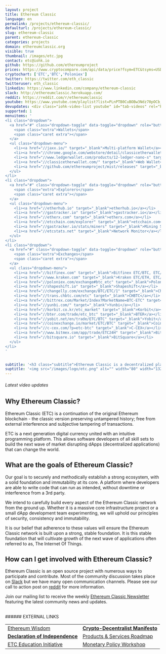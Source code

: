 ```yaml
---
layout: project
title: Ethereum Classic
language: en
permalink: /projects/ethereum-classic/
defaulturl: /projects/ethereum-classic/
slug: ethereum-classic
parent: ethereum-classic
categories: projects
domain: ethereumclassic.org
visible: true
thumbnail: /images/etc.jpg
contact: etc@iohk.io
github: https://github.com/ethereumproject
prices: https://www.cryptocompare.com/api/data/price?fsym=ETC&tsyms=USD,GBP,YEN,BTC,ETH
cryptochart: ['ETC','BTC','Poloniex']
twitter: https://twitter.com/eth_classic
twitteruser: eth_classic
linkedin: https://www.linkedin.com/company/ethereum-classic
slack: http://ethereumclassic.herokuapp.com/
reddit: https://reddit.com/r/ethereumclassic
youtube: https://www.youtube.com/playlist?list=PLnPTB0CuBOBw3Ndz70pOCb_LlWJqlJqv8
devupdates: <div class="iohk-video-list youtube" id="tab-videos" rel="PLnPTB0CuBOBw3Ndz70pOCb_LlWJqlJqv8" count="12"></div>
supported: 1
menuitems: '
<li class="dropdown">
  <a href="#" class="dropdown-toggle" data-toggle="dropdown" role="button" aria-haspopup="true" aria-expanded="false">
    <span class="extra">Wallets</span>
    <span class="caret extra"></span>
  </a>
  <ul class="dropdown-menu">
    <li><a href="//jaxx.io/" target="_blank">Multi-platform Wallet</a></li>
    <li><a href="//chrome.google.com/webstore/detail/classicetherwallet-cx/opggclcfcbfbchcienjdaohghcamjfhf" target="_blank">Chrome Extension</a></li>
    <li><a href="//www.ledgerwallet.com/products/12-ledger-nano-s" target="_blank">Hardware Wallet</a></li>
    <li><a href="//classicetherwallet.com/" target="_blank">Web Wallet</a></li>
    <li><a href="//github.com/ethereumproject/mist/releases" target="_blank">Mist Browser</a></li>
  </ul>
</li>
<li class="dropdown">
  <a href="#" class="dropdown-toggle" data-toggle="dropdown" role="button" aria-haspopup="true" aria-expanded="false">
    <span class="extra">Explorers</span>
    <span class="caret extra"></span>
  </a>
  <ul class="dropdown-menu">
    <li><a href="//etherhub.io" target="_blank">etherhub.io</a></li>
    <li><a href="//gastracker.io" target="_blank">gastracker.io</a></li>
    <li><a href="//etherx.com" target="_blank">etherx.com</a></li>
    <li><a href="//etcchain.com/explorer" target="_blank">etcchain.com</a></li>
    <li><a href="//gastracker.io/stats/miners" target="_blank">Mining Status</a></li>
    <li><a href="//etcstats.net" target="_blank">Network Monitor</a></li>
  </ul>
</li>
<li class="dropdown">
  <a href="#" class="dropdown-toggle" data-toggle="dropdown" role="button" aria-haspopup="true" aria-expanded="false">
    <span class="extra">Exchanges</span>
    <span class="caret extra"></span>
  </a>
  <ul class="dropdown-menu">
    <li><a href="//bitfinex.com" target="_blank">Bitfinex ETC/BTC, ETC/USD</a></li>
    <li><a href="//www.kraken.com" target="_blank">Kraken ETC/ETH, ETC/EUR, ETC/USD, ETC/XBT</a></li>
    <li><a href="//poloniex.com/exchange#btc_etc" target="_blank">Poloniex  ETC/BTC, ETC/ETH, ETC/USDT</a></li>
    <li><a href="//shapeshift.io" target="_blank">Shapeshift</a></li>
    <li><a href="//changelly.com/exchange/BTC/ETC/1" target="_blank">Changelly</a></li>
    <li><a href="//trans.chbtc.com/etc" target="_blank">CHBTC</a></li>
    <li><a href="//bittrex.com/Market/Index?MarketName=BTC-ETC" target="_blank">Bittrex</a></li>
    <li><a href="//yunbi.com/" target="_blank">Yunbi</a></li>
    <li><a href="//korbit.co.kr/etc_market" target="_blank">Korbit</a></li>
    <li><a href="//bter.com/trade/etc_btc" target="_blank">BTER</a></li>
    <li><a href="//yobit.net/en/trade/ETC/BTC" target="_blank">Yobit</a></li>
    <li><a href="//coinexchange.io/market/ETC/BTC" target="_blank">Coinexchange</a></li>
    <li><a href="//c-cex.com/?p=etc-btc" target="_blank">C-CEX</a></li>
    <li><a href="//www.bitmex.com/app/trade/ETC24H" target="_blank">BitMex futures contract ETC</a></li>
    <li><a href="//bitsquare.io" target="_blank">BitSquare</a></li>
  </ul>
</li>
'


subtitle: '<h3 class="subtitle">Ethereum Classic is a decentralized platform that runs smart contracts: applications that run exactly as programmed without any possibility of downtime, censorship, fraud or third party interference.</h3>'
suptitle: '<img src="/images/logo/etc.png" alt="" width="80" width="132" />'
---
```

<h6 class="uppercase electrolize">Latest video updates</h6>
<div class="iohk-video-list youtube" id="latest-videos" rel="PLnPTB0CuBOBw3Ndz70pOCb_LlWJqlJqv8" count="3"></div>

## Why Ethereum Classic?

Ethereum Classic (ETC) is a continuation of the original Ethereum blockchain - the classic version preserving untampered history; free from external interference and subjective tampering of transactions.

ETC is a next generation digital currency united with an intuitive programming platform. This allows software developers of all skill sets to build the next wave of market disrupting dApps (decentralized applications) that can change the world.

## What are the goals of Ethereum Classic?

Our goal is to securely and methodically establish a strong ecosystem, with a solid foundation and immutability at its core. A platform where developers are able to write code that can run as intended, without downtime or interference from a 3rd party.

We intend to carefully build every aspect of the Ethereum Classic network from the ground up. Whether it is a massive core infrastructure project or a small dApp development team experimenting, we will uphold our principles of security, consistency and immutability.  

It is our belief that adherence to these values will ensure the Ethereum Classic network is built upon a strong, stable foundation. It is this stable foundation that will cultivate growth of the next wave of applications often referred to as, The Internet Of Things.

## How can I get involved with Ethereum Classic?

Ethereum Classic is an open source project with numerous ways to participate and contribute. Most of the community discussion takes place on [Slack](https://ethereumclassic.herokuapp.com/) but we have many open communication channels. Please see our call to action post on [reddit](https://www.reddit.com/r/EthereumClassic/comments/4u4o61/call_for_action_what_can_i_do_to_help_ethereum/) for more information.

Join our mailing list to receive the weekly <a class="" href="http://us14.campaign-archive1.com/home/?u=1e7b1574ce5b6f380df5f8510&amp;id=16de44cd42" target="_blank">Ethereum Classic Newsletter</a> featuring the latest community news and updates.

<br>
###### EXTERNAL LINKS


<table class="table">
<tr>
<td><a class="" href="http://ethereumwisdom.com/ethclassic" target="_blank">Ethereum Wisdom</a></td>
<td><a class="" href="https://ethereumclassic.github.io/blog/2016-07-11-manifesto/" target="_blank"><b>Crypto-Decentralist Manifesto</b> </a></td>
</tr>
<tr>
<td><a class="" href="https://ethereumclassic.github.io/assets/ETC_Declaration_of_Independence.pdf" target="_blank"><b>Declaration of Independence</b> </a></td>
<td><a class="" href="https://ethereumclassic.github.io/assets/Ethereum_Classic_-_The_New_Original_Innovator.pdf" target="_blank">Products &amp; Services Roadmap </a></td>
</tr>
<tr>
<td><a class="" href="https://steemit.com/@cseberino" target="_blank">ETC Education Initiative</a></td>
<td><a class="" href="https://www.reddit.com/r/EthereumClassic/comments/5cm582/monetary_policy_update/" target="_blank">Monetary Policy Workshop</a></td>
</tr>
</table>
